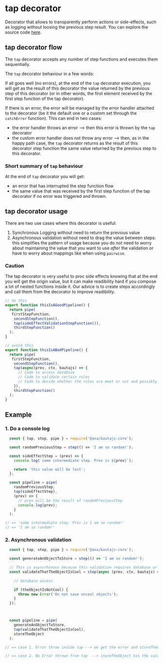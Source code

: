 # tap decorator

Decorator that allows to transparently perform actions or side-effects, such as logging without loosing the previous step result. You can explore the source code [here](../../packages/bautajs-core/src/decorators/tap.ts).

## tap decorator flow

The `tap` decorator accepts any number of step functions and executes them sequentially.

The `tap` decorator behaviour in a few words:

If all goes well (no errors), at the end of the `tap` decorator execution, you will get as the result of this decorator the value returned by the previous step of this decorator (or in other words, the first element received by the first step function of the tap decorator).

If there is an error, the error will be managed by the error handler attached to the decorator (be it the default one or a custom set through the `catchError` function). This can end in two cases: 
- the error handler throws an error --> then this error is thrown by the `tap` decorator
- the custom error handler does not throw any error --> then, as in the happy path case, the `tap` decorator returns as the result of this decorator step function the same value returned by the previous step to this decorator.

### Short summary of `tap` behaviour

At the end of `tap` decorator you will get:

- an error that has interrupted the step function flow
- the same value that was received by the first step function of the tap decorator if no error was triggered and thrown.

## tap decorator usage

There are two use cases where this decorator is useful:

1. Synchronous Logging without need to return the previous value
2. Asynchronous validation without need to drag the value between steps: this simplifies the pattern of usage because you do not need to worry about maintaining the value that you want to use *after* the validation or have to worry about mappings like when using `pairwise`.

### Caution

The tap decorator is very useful to proc side effects knowing that at the end you will get the origin value, but it can make readibility hard if you compose a lot of nested functions inside it. Our advice is to create steps accordingly and call them from the decorator to improve readibility.

```javascript
// do this
export function thisIsAGoodPipeline() {
  return pipe(
   firstStepFunction,
    secondStepFunction(),
    tap(sideEffectValidationStepFunction()),
    thirdStepFunction()
  );
}

// avoid this
export function thisIsABadPipeline() {
  return pipe(
   firstStepFunction,
    secondStepFunction(),
    tap(async(prev, ctx, bautajs) => {
      // Code to access database
      // Code to validate certain rules
      // Code to decide whether the rules are meet or not and possibly throw an error
    }),
    thirdStepFunction()
  );
}

```

## Example

### 1. Do a console log

```javascript
  const { tap, step, pipe } = require('@axa/bautajs-core');

  const randomPreviousStep = step(() => 'I am so random!');

  const sideEffectStep = (prev) => {
    console.log(`some intermediate step. Prev is ${prev}`);

    return 'this value will be lost';
  };

  const pipeline = pipe(
    randomPreviousStep,
    tap(sideEffectStep),
    (prev) => {
      // prev will be the result of randomPreviousStep 
      console.log(prev);
    }
  );

// => 'some intermediate step. Prev is I am so random!'
// => 'I am so random!'
```

### 2. Asynchronous validation


```javascript
  const { tap, step, pipe } = require('@axa/bautajs-core');

  const generateAnObjectToStore = step(() => 'I am so random!');

  // This is asyncrhonous because this validation requires database or datasource access
  const validateThatTheObjectIsCool = step(async (prev, ctx, bautajs) => {
   
    // database access

    if (theObjectIsNotCool) {
      throw new Error('Do not save uncool objects');
    }
  });



  const pipeline = pipe(
    generateAnObjectToStore,
    tap(validateThatTheObjectIsCool),
    storeTheObject
  );

// => case 1. Error throw inside tap --> we get the error and storeTheObject is never called

// => case 2. No Error thrown from tap  --> storeTheObject has the value generated in generateAnObjectToStore, not the undefined returned by validateThatTheObjectIsCool
```

